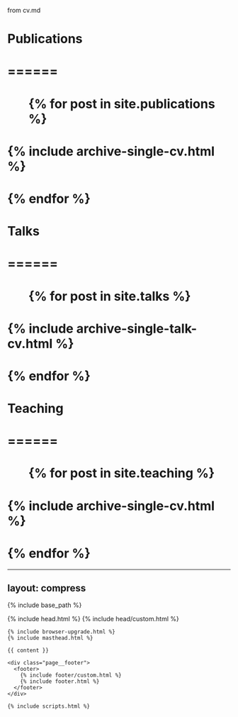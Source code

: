 from cv.md
# Publications
# ======
#  <ul>{% for post in site.publications %}
#    {% include archive-single-cv.html %}
#  {% endfor %}</ul>
  
# Talks
# ======
#   <ul>{% for post in site.talks %}
#     {% include archive-single-talk-cv.html %}
#   {% endfor %}</ul>
   
#  Teaching
#  ======
#    <ul>{% for post in site.teaching %}
#      {% include archive-single-cv.html %}
#    {% endfor %}</ul>


---
layout: compress
---

{% include base_path %}

<!doctype html>
<html lang="{{ site.locale | slice: 0,2 }}" class="no-js">
  <head>
    {% include head.html %}
    {% include head/custom.html %}
  </head>

  <body>

    {% include browser-upgrade.html %}
    {% include masthead.html %}

    {{ content }}

    <div class="page__footer">
      <footer>
        {% include footer/custom.html %}
        {% include footer.html %}
      </footer>
    </div>

    {% include scripts.html %}

  </body>
</html>